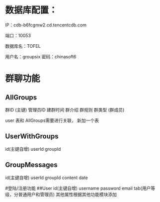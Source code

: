 # 数据库配置：
IP：cdb-b6fcgmw2.cd.tencentcdb.com 

端口：10053

数据库名：TOFEL

用户名：groupsix 
密码：chinasoft6

# 群聊功能
## AllGroups
群ID (主键)  管理员ID   建群时间  群介绍   群规则  群类型
(群成员)

user 表和 AllGroups需要进行关联， 新加一个表
## UserWithGroups
id(主键自增)  userId   groupId

## GroupMessages
id(主键自增)  userId  groupId  content  date

#登陆/注册功能
##User
id(主键自增) username password email tab(用户等级，分普通用户和管理员)
其他属性根据其他功能模块添加